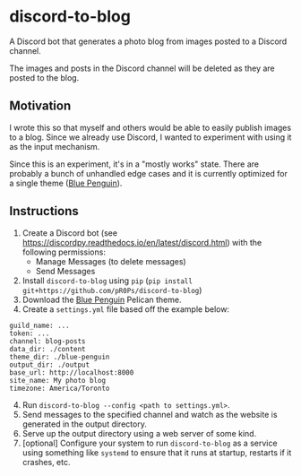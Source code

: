 discord-to-blog
===============

A Discord bot that generates a photo blog from images posted to a Discord channel.

The images and posts in the Discord channel will be deleted as they are posted to the blog.

Motivation
----------
I wrote this so that myself and others would be able to easily publish images to a blog. Since we
already use Discord, I wanted to experiment with using it as the input mechanism.

Since this is an experiment, it's in a "mostly works" state. There are probably a bunch of unhandled
edge cases and it is currently optimized for a single theme ([Blue Penguin][]).

Instructions
------------
1. Create a Discord bot (see <https://discordpy.readthedocs.io/en/latest/discord.html>) with the
   following permissions:
    - Manage Messages (to delete messages)
    - Send Messages
2. Install `discord-to-blog` using `pip` (`pip install git+https://github.com/pR0Ps/discord-to-blog`)
3. Download the [Blue Penguin][] Pelican theme.
4. Create a `settings.yml` file based off the example below:
```
guild_name: ...
token: ...
channel: blog-posts
data_dir: ./content
theme_dir: ./blue-penguin
output_dir: ./output
base_url: http://localhost:8000
site_name: My photo blog
timezone: America/Toronto
```
4. Run `discord-to-blog --config <path to settings.yml>`.
5. Send messages to the specified channel and watch as the website is generated in the output directory.
6. Serve up the output directory using a web server of some kind.
7. [optional] Configure your system to run `discord-to-blog` as a service using something like
   `systemd` to ensure that it runs at startup, restarts if it crashes, etc.

  [Blue Penguin]: https://github.com/jody-frankowski/blue-penguin/
